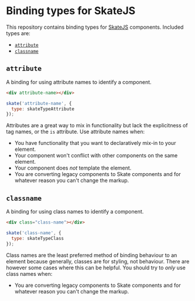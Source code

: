 # Binding types for SkateJS

This repository contains binding types for [SkateJS](https://github.com/skatejs/skatejs) components. Included types are:

- [`attribute`](#attribute)
- [`classname`](#classname)

## `attribute`

A binding for using attribute names to identify a component.

```html
<div attribute-name></div>
```

```js
skate('attribute-name', {
  type: skateTypeAttribute
});
```

Attributes are a great way to mix in functionality but lack the explicitness of tag names, or the `is` attribute. Use attribute names when:

- You have functionality that you want to declaratively mix-in to your element.
- Your component won't conflict with other components on the same element.
- Your component does *not* template the element.
- You are converting legacy components to Skate components and for whatever reason you can't change the markup.


## `classname`

A binding for using class names to identify a component.

```html
<div class="class-name"></div>
```

```js
skate('class-name', {
  type: skateTypeClass
});
```

Class names are the least preferred method of binding behaviour to an element because generally, classes are for styling, not behaviour. There are however some cases where this can be helpful. You should try to *only* use class names when:

- You are converting legacy components to Skate components and for whatever reason you can't change the markup.
